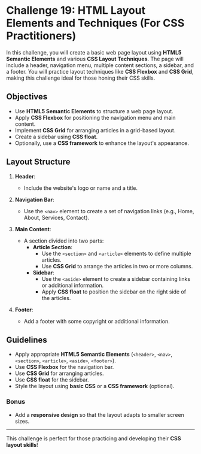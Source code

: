 # Challenge 19: HTML Layout Elements and Techniques (For CSS Practitioners)

In this challenge, you will create a basic web page layout using **HTML5 Semantic Elements** and various **CSS Layout Techniques**. The page will include a header, navigation menu, multiple content sections, a sidebar, and a footer. You will practice layout techniques like **CSS Flexbox** and **CSS Grid**, making this challenge ideal for those honing their CSS skills.

## Objectives

- Use **HTML5 Semantic Elements** to structure a web page layout.
- Apply **CSS Flexbox** for positioning the navigation menu and main content.
- Implement **CSS Grid** for arranging articles in a grid-based layout.
- Create a sidebar using **CSS float**.
- Optionally, use a **CSS framework** to enhance the layout's appearance.

## Layout Structure

1. **Header**:
   - Include the website's logo or name and a title.
   
2. **Navigation Bar**:
   - Use the `<nav>` element to create a set of navigation links (e.g., Home, About, Services, Contact).

3. **Main Content**:
   - A section divided into two parts:
     - **Article Section**:
       - Use the `<section>` and `<article>` elements to define multiple articles.
       - Use **CSS Grid** to arrange the articles in two or more columns.
     - **Sidebar**:
       - Use the `<aside>` element to create a sidebar containing links or additional information.
       - Apply **CSS float** to position the sidebar on the right side of the articles.

4. **Footer**:
   - Add a footer with some copyright or additional information.

## Guidelines

- Apply appropriate **HTML5 Semantic Elements** (`<header>`, `<nav>`, `<section>`, `<article>`, `<aside>`, `<footer>`).
- Use **CSS Flexbox** for the navigation bar.
- Use **CSS Grid** for arranging articles.
- Use **CSS float** for the sidebar.
- Style the layout using **basic CSS** or a **CSS framework** (optional).

### Bonus

- Add a **responsive design** so that the layout adapts to smaller screen sizes.

---

This challenge is perfect for those practicing and developing their **CSS layout skills**!
